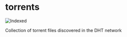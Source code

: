 torrents 
========
![Indexed](https://img.shields.io/badge/indexed-239427-blue)

Collection of torrent files discovered in the DHT network
